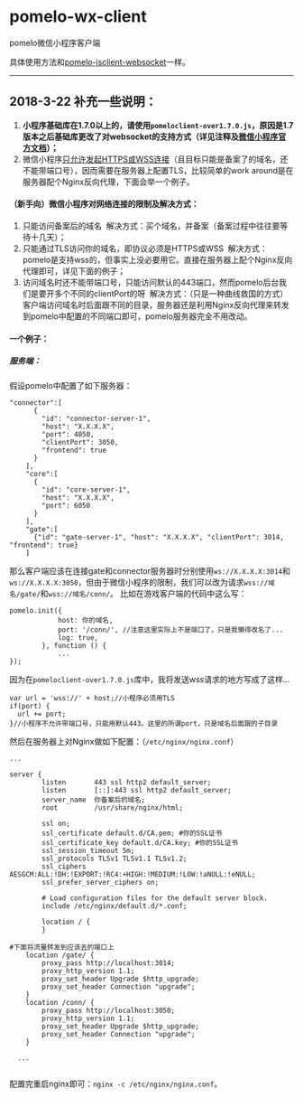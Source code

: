 # pomelo-wx-client
pomelo微信小程序客户端

具体使用方法和[pomelo-jsclient-websocket](https://github.com/pomelonode/pomelo-jsclient-websocket)一样。

-------
## 2018-3-22 补充一些说明：
1. **小程序基础库在1.7.0以上的，请使用`pomeloclient-over1.7.0.js`，原因是1.7版本之后基础库更改了对websocket的支持方式（详见注释及[微信小程序官方文档](https://mp.weixin.qq.com/debug/wxadoc/dev/api/network-socket.html#wxconnectsocketobject)）；**
2. 微信小程序[只允许发起HTTPS或WSS连接](https://mp.weixin.qq.com/debug/wxadoc/dev/api/api-network.html)（且目标只能是备案了的域名，还不能带端口号），因而需要在服务器上配置TLS，比较简单的work around是在服务器配个Nginx反向代理，下面会举一个例子。

#### （新手向）微信小程序对网络连接的限制及解决方式：
1. 只能访问备案后的域名
  解决方式：买个域名，并备案（备案过程中往往要等待十几天）；
2. 只能通过TLS访问你的域名，即协议必须是HTTPS或WSS
  解决方式：pomelo是支持wss的，但事实上没必要用它。直接在服务器上配个Nginx反向代理即可，详见下面的例子；
3. 访问域名时还不能带端口号，只能访问默认的443端口，然而pomelo后台我们是要开多个不同的clientPort的呀
  解决方式：（只是一种曲线救国的方式）客户端访问域名时后面跟不同的目录，服务器还是利用Nginx反向代理来转发到pomelo中配置的不同端口即可，pomelo服务器完全不用改动。

#### 一个例子：
##### 服务端：
假设pomelo中配置了如下服务器：
```
"connector":[
      {
        "id": "connector-server-1",
        "host": "X.X.X.X",
        "port": 4050,
        "clientPort": 3050,
        "frontend": true
      }
    ],
    "core":[
      {
        "id": "core-server-1",
        "host": "X.X.X.X",
        "port": 6050
      }
    ],
    "gate":[
      {"id": "gate-server-1", "host": "X.X.X.X", "clientPort": 3014, "frontend": true}
    ]
```
那么客户端应该在连接gate和connector服务器时分别使用`ws://X.X.X.X:3014`和`ws://X.X.X.X:3050`，但由于微信小程序的限制，我们可以改为请求`wss://域名/gate/`和`wss://域名/conn/`。
比如在游戏客户端的代码中这么写：
```
pomelo.init({
			host: 你的域名,
			port: '/conn/', //注意这里实际上不是端口了，只是我懒得改名了...
			log: true,
		}, function () {
			...
});
```
因为在`pomeloclient-over1.7.0.js`库中，我将发送wss请求的地方写成了这样...
```
var url = 'wss://' + host;//小程序必须用TLS
if(port) {
  url += port;
}//小程序不允许带端口号，只能用默认443。这里的所谓port，只是域名后面跟的子目录
```

然后在服务器上对Nginx做如下配置：（`/etc/nginx/nginx.conf`）  
```
...

server {
        listen       443 ssl http2 default_server;
        listen       [::]:443 ssl http2 default_server;
        server_name  你备案后的域名;
        root         /usr/share/nginx/html;

        ssl on;
        ssl_certificate default.d/CA.pem; #你的SSL证书
        ssl_certificate_key default.d/CA.key; #你的SSL证书
        ssl_session_timeout 5m;
        ssl_protocols TLSv1 TLSv1.1 TLSv1.2;
        ssl_ciphers AESGCM:ALL:!DH:!EXPORT:!RC4:+HIGH:!MEDIUM:!LOW:!aNULL:!eNULL;
        ssl_prefer_server_ciphers on;

        # Load configuration files for the default server block.
        include /etc/nginx/default.d/*.conf;

        location / {
        }

#下面将流量转发到应该去的端口上
	location /gate/ {
		proxy_pass http://localhost:3014;
		proxy_http_version 1.1;
		proxy_set_header Upgrade $http_upgrade;
		proxy_set_header Connection "upgrade";
	}
	location /conn/ {
		proxy_pass http://localhost:3050;
		proxy_http_version 1.1;
		proxy_set_header Upgrade $http_upgrade;
		proxy_set_header Connection "upgrade";
	}
  
  ...
  
```
配置完重启nginx即可：`nginx -c /etc/nginx/nginx.conf`。

